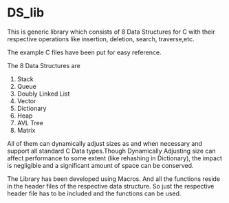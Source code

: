 # DS_lib

This is generic library which consists of 8 Data Structures for C with their respective operations like insertion, deletion, search, traverse,etc.

The example C files have been put for easy reference. 

The 8 Data Structures are 

1. Stack
2. Queue
3. Doubly Linked List
4. Vector
5. Dictionary
6. Heap
7. AVL Tree
8. Matrix

All of them can dynamically adjust sizes as and when necessary and support all standard C Data types.Though Dynamically Adjusting size can affect performance to some extent (like rehashing in Dictionary), the impact is negligible and a significant amount of space can be conserved.

The Library has been developed using Macros. And all the functions reside in the header files of the respective data structure. So just the respective header file has to be included and the functions can be used.
